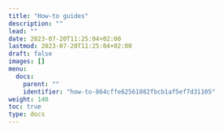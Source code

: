 ```yaml
---
title: "How-to guides"
description: ""
lead: ""
date: 2023-07-20T11:25:04+02:00
lastmod: 2023-07-20T11:25:04+02:00
draft: false
images: []
menu:
  docs:
    parent: ""
    identifier: "how-to-864cffe62561082fbcb1af5ef7d31105"
weight: 140
toc: true
type: docs
---
```

